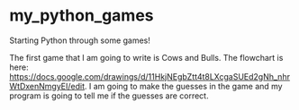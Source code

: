 # my_python_games
Starting Python through some games!

The first game that I am going to write is Cows and Bulls.
The flowchart is here: https://docs.google.com/drawings/d/11HkjNEgbZtt4t8LXcgaSUEd2gNh_nhrWtDxenNmgyEI/edit.
I am going to make the guesses in the game and my program is going to tell me if the guesses are correct.
